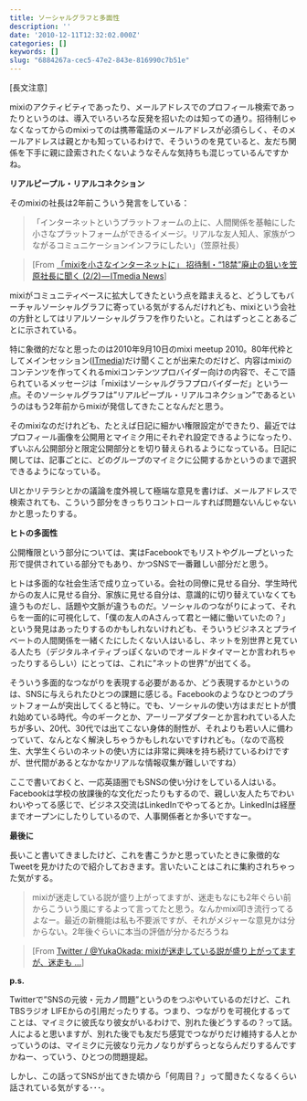 ```yaml
---
title: ソーシャルグラフと多面性
description: ''
date: '2010-12-11T12:32:02.000Z'
categories: []
keywords: []
slug: "6884267a-cec5-47e2-843e-816990c7b51e"
---
```

\[長文注意\]

mixiのアクティビティであったり、メールアドレスでのプロフィール検索であったりというのは、導入でいろいろな反発を招いたのは知っての通り。招待制じゃなくなってからのmixiってのは携帯電話のメールアドレスが必須らしく、そのメールアドレスは親とかも知っているわけで、そういうのを見ていると、友だち関係を下手に親に詮索されたくないようなそんな気持ちも混じっているんですかね。

**リアルピープル・リアルコネクション**

そのmixiの社長は2年前こういう発言をしている：

> 「インターネットというプラットフォームの上に、人間関係を基軸にした小さなプラットフォームができるイメージ。リアルな友人知人、家族がつながるコミュニケーションインフラにしたい」（笠原社長）

> \[From [「mixiを小さなインターネットに」 招待制・“18禁”廃止の狙いを笠原社長に聞く (2/2) — ITmedia News](http://www.itmedia.co.jp/news/articles/0811/27/news126_2.html)\]

mixiがコミュニティベースに拡大してきたという点を踏まえると、どうしてもバーチャルソーシャルグラフに寄っている気がするんだけれども、mixiという会社の方針としてはリアルソーシャルグラフを作りたいと。これはずっとことあるごとに示されている。

特に象徴的だなと思ったのは2010年9月10日のmixi meetup 2010。80年代枠としてメインセッション([ITmedia](http://www.itmedia.co.jp/news/articles/1009/10/news096.html))だけ聞くことが出来たのだけど、内容はmixiのコンテンツを作ってくれるmixiコンテンツプロバイダー向けの内容で、そこで語られているメッセージは「mixiはソーシャルグラフプロバイダーだ」という一点。そのソーシャルグラフは”リアルピープル・リアルコネクション”であるというのはもう2年前からmixiが発信してきたことなんだと思う。

そのmixiなのだけれども、たとえば日記に細かい権限設定ができたり、最近ではプロフィール画像を公開用とマイミク用にそれぞれ設定できるようになったり、ずいぶん公開部分と限定公開部分とを切り替えられるようになっている。日記に関しては、記事ごとに、どのグループのマイミクに公開するかというのまで選択できるようになっている。

UIとかリテラシとかの議論を度外視して極端な意見を書けば、メールアドレスで検索されても、こういう部分をきっちりコントロールすれば問題ないんじゃないかと思ったりする。

**ヒトの多面性**

公開権限という部分については、実はFacebookでもリストやグループといった形で提供されている部分でもあり、かつSNSで一番難しい部分だと思う。

ヒトは多面的な社会生活で成り立っている。会社の同僚に見せる自分、学生時代からの友人に見せる自分、家族に見せる自分は、意識的に切り替えていなくても違うものだし、話題や文脈が違うものだ。ソーシャルのつながりによって、それらを一面的に可視化して、「僕の友人のAさんって君と一緒に働いていたの？」という発見はあったりするのかもしれないけれども、そういうビジネスとプライベートの人間関係を一緒くたにしたくない人はいるし、ネットを別世界と見ている人たち（デジタルネイティブっぽくないのでオールドタイマーとか言われちゃったりするらしい）にとっては、これに”ネットの世界”が出てくる。

そういう多面的なつながりを表現する必要があるか、どう表現するかというのは、SNSに与えられたひとつの課題に感じる。Facebookのようなひとつのプラットフォームが突出してくると特に。でも、ソーシャルの使い方はまだヒトが慣れ始めている時代。今のギークとか、アーリーアダプターとか言われている人たちが多い、20代、30代では出てこない身体的耐性が、それよりも若い人に備わっていて、なんとなく解決しちゃうかもしれないですけれども。（なので高校生、大学生くらいのネットの使い方には非常に興味を持ち続けているわけですが、世代間があるとなかなかリアルな情報収集が難しいですね）

ここで書いておくと、一応英語圏でもSNSの使い分けをしている人はいる。Facebookは学校の放課後的な文化だったりもするので、親しい友人たちでわいわいやってる感じで、ビジネス交流はLinkedInでやってるとか。LinkedInは経歴までオープンにしたりしているので、人事関係者とか多いですなー。

**最後に**

長いこと書いてきましたけど、これを書こうかと思っていたときに象徴的なTweetを見かけたので紹介しておきます。言いたいことはこれに集約されちゃった気がする。

> mixiが迷走している説が盛り上がってますが、迷走もなにも2年ぐらい前からこういう風にするよって言ってたと思う。なんかmixi叩き流行ってるよなー。最近の新機能は私も不要派ですが、それがメジャーな意見かは分からない。2年後ぐらいに本当の評価が分かるだろうね

> \[From [Twitter / @YukaOkada: mixiが迷走している説が盛り上がってますが、迷走も …](http://twitter.com/#!/yukatan/status/13120551555960832)\]

**p.s.**

Twitterで”SNSの元彼・元カノ問題”というのをつぶやいているのだけど、これTBSラジオ LIFEからの引用だったりする。つまり、つながりを可視化するってことは、マイミクに彼氏なり彼女がいるわけで、別れた後どうするの？って話。人によると思いますが、別れた後でも友だち感覚でつながりだけ維持する人とかっていうのは、マイミクに元彼なり元カノなりがずらっとならんだりするんですかねー、っていう、ひとつの問題提起。

しかし、この話ってSNSが出てきた頃から「何周目？」って聞きたくなるくらい話されている気がする･･･。